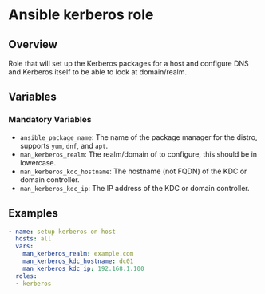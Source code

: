# Ansible kerberos role

## Overview

Role that will set up the Kerberos packages for a host and configure DNS and
Kerberos itself to be able to look at domain/realm.

## Variables

### Mandatory Variables

* `ansible_package_name`: The name of the package manager for the distro, supports `yum`, `dnf`, and `apt`.
* `man_kerberos_realm`: The realm/domain of to configure, this should be in lowercase.
* `man_kerberos_kdc_hostname`: The hostname (not FQDN) of the KDC or domain controller.
* `man_kerberos_kdc_ip`: The IP address of the KDC or domain controller.

## Examples


```yml
- name: setup kerberos on host
  hosts: all
  vars:
    man_kerberos_realm: example.com
    man_kerberos_kdc_hostname: dc01
    man_kerberos_kdc_ip: 192.168.1.100
  roles:
  - kerberos
```
